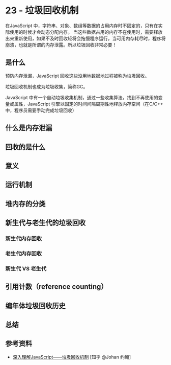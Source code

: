 # 23 - 垃圾回收机制

在JavaScript 中，字符串、对象、数组等数据的占用内存时不固定的，只有在实际使用的时候才会动态分配内存。
当这些数据占用的内存不在使用时，需要释放出来重新使用，如果不及时回收轻将会拖慢程序运行，当可用内存耗尽时，程序将崩溃，也就是所谓的内存泄露。所以垃圾回收非常必要！

## 是什么

预防内存泄漏，JavaScript 回收这些没用地数据地过程被称为垃圾回收。

垃圾回收机制也成为垃圾收集，简称GC。

JavaScript 中有一个自动垃圾收集机制，通过一些收集算法，找到不再使用的变量或属性，JavaScript 引擎以固定的时间间隔周期性地释放内存空间（在C/C++ 中，程序员需要手动完成垃圾回收）

## 什么是内存泄漏

## 回收的是什么

## 意义

## 运行机制

## 堆内存的分类

## 新生代与老生代的垃圾回收

### 新生代内存回收

### 老生代内存回收

### 新生代 VS 老生代

## 引用计数（reference counting）

## 编年体垃圾回收历史

## 总结

## 参考资料

- [深入理解JavaScript——垃圾回收机制](https://zhuanlan.zhihu.com/p/576722965) [知乎 @Johan 约翰]